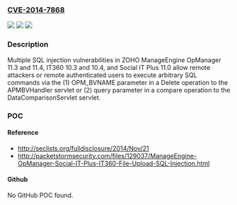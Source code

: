 ### [CVE-2014-7868](https://cve.mitre.org/cgi-bin/cvename.cgi?name=CVE-2014-7868)
![](https://img.shields.io/static/v1?label=Product&message=n%2Fa&color=blue)
![](https://img.shields.io/static/v1?label=Version&message=n%2Fa&color=blue)
![](https://img.shields.io/static/v1?label=Vulnerability&message=n%2Fa&color=brighgreen)

### Description

Multiple SQL injection vulnerabilities in ZOHO ManageEngine OpManager 11.3 and 11.4, IT360 10.3 and 10.4, and Social IT Plus 11.0 allow remote attackers or remote authenticated users to execute arbitrary SQL commands via the (1) OPM_BVNAME parameter in a Delete operation to the APMBVHandler servlet or (2) query parameter in a compare operation to the DataComparisonServlet servlet.

### POC

#### Reference
- http://seclists.org/fulldisclosure/2014/Nov/21
- http://packetstormsecurity.com/files/129037/ManageEngine-OpManager-Social-IT-Plus-IT360-File-Upload-SQL-Injection.html

#### Github
No GitHub POC found.

